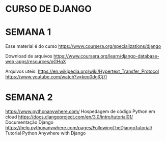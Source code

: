 # CURSO DE DJANGO

# SEMANA 1

Esse material é do curso https://www.coursera.org/specializations/django

Download de arquivos https://www.coursera.org/learn/django-database-web-apps/resources/qGHqX

Arquivos uteis: 
https://en.wikipedia.org/wiki/Hypertext_Transfer_Protocol
https://www.youtube.com/watch?v=keo0dglCj7I

# SEMANA 2

https://www.pythonanywhere.com/ Hospedagem de código Python em cloud
https://docs.djangoproject.com/en/3.0/intro/tutorial01/ Documentação Django
https://help.pythonanywhere.com/pages/FollowingTheDjangoTutorial/ Tutorial Python Anywhere with Django